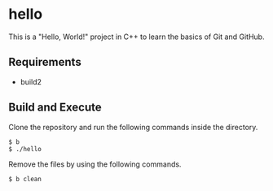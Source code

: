 # hello

This is a "Hello, World!" project in C++ to learn the basics of Git and GitHub.

## Requirements

- build2

## Build and Execute

Clone the repository and run the following commands inside the directory.

    $ b
    $ ./hello

Remove the files by using the following commands.

    $ b clean
